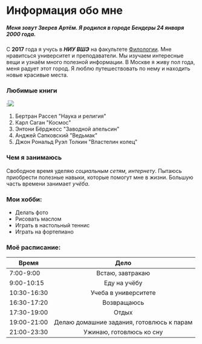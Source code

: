 # Информация обо мне 
##### Меня зовут Зверев Артём. Я родился в городе *Бендеры* __*24*__ января __*2000*__ года. 
C __2017__ года я учусь в *__НИУ ВШЭ__* на факультете [Филологии](https://www.hse.ru/ba/philology/ "Образовательная программа Филология").
Мне нравитсься университет и преподаватели. Мы изучаем интересные вещи и узнаём много полезной информации.
В Москве я живу пол года, меня радует этот город. Я люблю путешествовать по нему и находить новые красивые места.
### Любимые книги
:![](https://www.dailydot.com/wp-content/uploads/41c/10/Dot_Dot_Dot_books_spiral.jpg)
1. Бертран Рассел "Наука и религия"
2. Карл Саган "Космос"
3. Энтони Бёрджесс "Заводной апельсин"
4. Анджей Сапковский "Ведьмак"
5. Джон Рональд Руэл Толкин "Властелин колец"
### Чем я занимаюсь
Свободное время уделяю *социальным сетям, интернету*.
Пытаюсь приобрести полезные навыки, которые помогут мне в жизни.
Большую часть времени занимает *учёба*.
### Мои хобби:
- Делать фото
- Рисовать маслом
- Играть в настольный теннис
- Играть на фортепиано
### Моё расписание: 
Время|Дело
---|:---:|
7:00-9:00|Встаю, завтракаю
9:00-10:15|Еду на учёбу
10:30-16:30|Учеба в университете
16:30-17:20|Возвращаюсь
17:30-19:00|Отдых 
19:00-21:00|Делаю домашние задания, готовлюсь к парам
21:00-23:30|Ужинаю, готовлюсь ко сну
